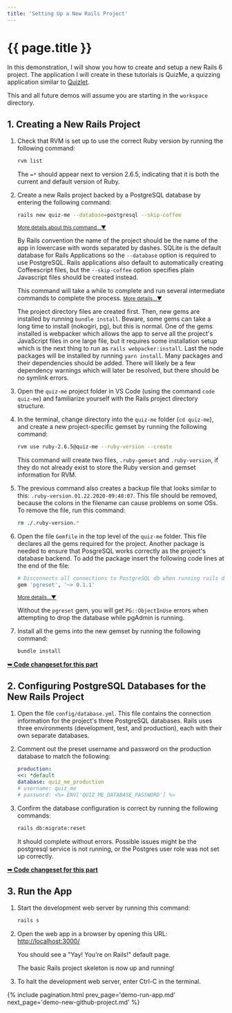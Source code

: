 ```yaml
---
title: 'Setting Up a New Rails Project'
---
```


# {{ page.title }}

In this demonstration, I will show you how to create and setup a new Rails 6 project. The application I will create in these tutorials is QuizMe, a quizzing application similar to [Quizlet](https://quizlet.com/).

This and all future demos will assume you are starting in the `workspace` directory.

## 1. Creating a New Rails Project

1. Check that RVM is set up to use the correct Ruby version by running the following command:

    ```bash
    rvm list
    ```
  
    The `=*` should appear next to version 2.6.5, indicating that it is both the current and default version of Ruby.

1. Create a new Rails project backed by a PostgreSQL database by entering the following command:

    ```bash
    rails new quiz-me --database=postgresql --skip-coffee
    ```

    <span class="ml-2 text-nowrap"><small><a class="text-muted" data-toggle="collapse" href="#moreDetails1-3a" role="button" aria-expanded="false" aria-controls="moreDetails1-3a">More details about this command...▼</a></small></span>

    <div class="collapse" id="moreDetails1-3a">
    <p class="text-muted mr-3 ml-3">
    By Rails convention the name of the project should be the name of the app in lowercase with words separated by dashes. SQLite is the default database for Rails Applications so the <code>--database</code> option is required to use PostgreSQL. Rails applications also default to automatically creating Coffeescript files, but the <code>--skip-coffee</code> option specifies plain Javascript files should be created instead.
    </p>
    </div>

    This command will take a while to complete and run several intermediate commands to complete the process.
    <span class="ml-2 text-nowrap"><small><a class="text-muted" data-toggle="collapse" href="#moreDetails1-3b" role="button" aria-expanded="false" aria-controls="moreDetails1-3b">More details...▼</a></small></span>

    <div class="collapse" id="moreDetails1-3b">
    <p class="text-muted mr-3 ml-3">
    The project directory files are created first. Then, new gems are installed by running <code>bundle install</code>. Beware, some gems can take a long time to install (nokogiri, pg), but this is normal. One of the gems installed is webpacker which allows the app to serve all the project's JavaScript files in one large file, but it requires some installation setup which is the next thing to run as <code>rails webpacker:install</code>. Last the node packages will be installed by running <code>yarn install</code>. Many packages and their dependencies should be added. There will likely be a few dependency warnings which will later be resolved, but there should be no symlink errors.
    </p>
    </div>

1. Open the `quiz-me` project folder in VS Code (using the command `code quiz-me`) and familiarize yourself with the Rails project directory structure.

1. In the terminal, change directory into the `quiz-me` folder (`cd quiz-me`), and create a new project-specific gemset by running the following command:

    ```bash
    rvm use ruby-2.6.5@quiz-me --ruby-version --create
    ```

    This command will create two files, `.ruby-gemset` and `.ruby-version`, if they do not already exist to store the Ruby version and gemset information for RVM.

1. The previous command also creates a backup file that looks similar to this: `.ruby-version.01.22.2020-09:48:07`. This file should be removed, because the colons in the filename can cause problems on some OSs. To remove the file, run this command:

    ```bash
    rm ./.ruby-version.*
    ```

1. Open the file `Gemfile` in the top level of the `quiz-me` folder. This file declares all the gems required for the project. Another package is needed to ensure that PosgreSQL works correctly as the project's database backend. To add the package insert the following code lines at the end of the file:

    ```ruby
    # Disconnects all connections to PostgreSQL db when running rails db:reset
    gem 'pgreset', '~> 0.1.1'
    ```

    <span class="ml-2 text-nowrap"><small><a class="text-muted" data-toggle="collapse" href="#moreDetails1-6" role="button" aria-expanded="false" aria-controls="moreDetails1-6">More details...▼</a></small></span>

    <div class="collapse" id="moreDetails1-6">
    <p class="text-muted mr-3 ml-3">
    Without the <code>pgreset</code> gem, you will get <code>PG::ObjectInUse</code> errors when attempting to drop the database while pgAdmin is running.
    </p>
    </div>

1. Install all the gems into the new gemset by running the following command:

    ```bash
    bundle install
    ```

**[➥ Code changeset for this part](https://github.com/human-se/quiz-me-2020/commit/006d9aefca56a5ba121462c65be80f1eca1ab614)**

## 2. Configuring PostgreSQL Databases for the New Rails Project

1. Open the file `config/database.yml`. This file contains the connection information for the project's three PostgreSQL databases. Rails uses three environments (development, test, and production), each with their own separate databases.

1. Comment out the preset username and password on the production database to match the following:

    ```yaml
    production:
    <<: *default
    database: quiz_me_production
    # username: quiz_me
    # password: <%= ENV['QUIZ_ME_DATABASE_PASSWORD'] %>
    ```

1. Confirm the database configuration is correct by running the following commands:

    ```bash
    rails db:migrate:reset
    ```

    It should complete without errors. Possible issues might be the postgresql service is not running, or the Postgres user role was not set up correctly.

**[➥ Code changeset for this part](https://github.com/human-se/quiz-me-2020/commit/1e756bcc643cdab0a104fd975e75a553ef5aefa4)**

## 3. Run the App

1. Start the development web server by running this command:

    ```bash
    rails s
    ```

1. Open the web app in a browser by opening this URL: <http://localhost:3000/>

    You should see a "Yay! You’re on Rails!" default page.

    The basic Rails project skeleton is now up and running!

1. To halt the development web server, enter Ctrl-C in the terminal.

{% include pagination.html prev_page='demo-run-app.md' next_page='demo-new-github-project.md' %}
